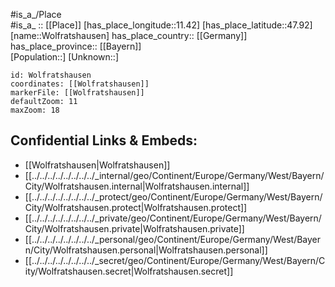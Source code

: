 ﻿---
location: [47.92,11.42] 
mapzoom: [7,12] 
mapmarker: city 
type: City
tags:
- geo/City


SpocWebEntityId: 35683
isDeleted: false
confidential: public

---
#is_a_/Place  
#is_a_ :: [[Place]] 
[has_place_longitude::11.42] 
[has_place_latitude::47.92] 
[name::Wolfratshausen] 
has_place_country:: [[Germany]]  
has_place_province:: [[Bayern]]  
[Population::] 
[Unknown::] 


```leaflet
id: Wolfratshausen
coordinates: [[Wolfratshausen]] 
markerFile: [[Wolfratshausen]] 
defaultZoom: 11 
maxZoom: 18
```


## Confidential Links & Embeds: 
- [[Wolfratshausen|Wolfratshausen]]  
- [[../../../../../../../../_internal/geo/Continent/Europe/Germany/West/Bayern/City/Wolfratshausen.internal|Wolfratshausen.internal]] 
- [[../../../../../../../../_protect/geo/Continent/Europe/Germany/West/Bayern/City/Wolfratshausen.protect|Wolfratshausen.protect]] 
- [[../../../../../../../../_private/geo/Continent/Europe/Germany/West/Bayern/City/Wolfratshausen.private|Wolfratshausen.private]] 
- [[../../../../../../../../_personal/geo/Continent/Europe/Germany/West/Bayern/City/Wolfratshausen.personal|Wolfratshausen.personal]] 
- [[../../../../../../../../_secret/geo/Continent/Europe/Germany/West/Bayern/City/Wolfratshausen.secret|Wolfratshausen.secret]] 
